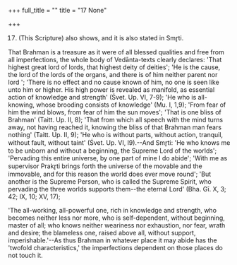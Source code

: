 +++
full_title = ""
title = "17 None"

+++


17. (This Scripture) also shows, and it is also stated in Smr̥ti.

That Brahman is a treasure as it were of all blessed qualities and free from all imperfections, the whole body of Vedānta-texts clearly declares: 'That highest great lord of lords, that highest deity of deities'; 'He is the cause, the lord of the lords of the organs, and there is of him neither parent nor lord '; 'There is no effect and no cause known of him, no one is seen like unto him or higher. His high power is revealed as manifold, as essential action of knowledge and strength' (Śvet. Up. VI, 7-9); 'He who is all-knowing, whose brooding consists of knowledge' (Mu. I, 1,9); 'From fear of him the wind blows, from fear of him the sun moves'; 'That is one bliss of Brahman' (Taitt. Up. II, 8); 'That from which all speech with the mind turns away, not having reached it, knowing the bliss of that Brahman man fears nothing' (Taitt. Up. II, 9); 'He who is without parts, without action, tranquil, without fault, without taint' (Śvet. Up. VI, l9).--And Smr̥ti: 'He who knows me to be unborn and without a beginning, the Supreme Lord of the worlds'; 'Pervading this entire universe, by one part of mine I do abide'; 'With me as supervisor Prakr̥ti brings forth the universe of the movable and the immovable, and for this reason the world does ever move round'; 'But another is the Supreme Person, who is called the Supreme Spirit, who pervading the three worlds supports them--the eternal Lord' (Bha. Gī. X, 3; 42; IX, 10; XV, 17);

 'The all-working, all-powerful one, rich in knowledge and strength, who becomes neither less nor more, who is self-dependent, without beginning, master of all; who knows neither weariness nor exhaustion, nor fear, wrath and desire; the blameless one, raised above all, without support, imperishable.'--As thus Brahman in whatever place it may abide has the 'twofold characteristics,' the imperfections dependent on those places do not touch it.

